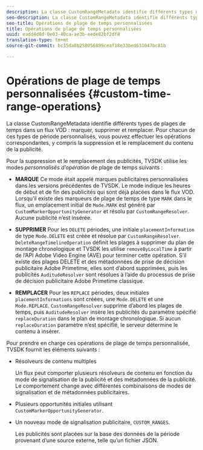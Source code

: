 ```yaml
---
description: La classe CustomRangeMetadata identifie différents types de plages de temps dans un flux VOD, qui marque, supprime et remplace. Pour chacun de ces types de période personnalisés, vous pouvez effectuer les opérations correspondantes, y compris la suppression et le remplacement du contenu de la publicité.
seo-description: La classe CustomRangeMetadata identifie différents types de plages de temps dans un flux VOD, qui marque, supprime et remplace. Pour chacun de ces types de période personnalisés, vous pouvez effectuer les opérations correspondantes, y compris la suppression et le remplacement du contenu de la publicité.
seo-title: Opérations de plage de temps personnalisées
title: Opérations de plage de temps personnalisées
uuid: eadd4d8d-0e03-40ca-ae3b-eede82bf2df8
translation-type: tm+mt
source-git-commit: bc35da8b258056809ceaf18e33bed631047bc81b

---
```



# Opérations de plage de temps personnalisées {#custom-time-range-operations}

La classe CustomRangeMetadata identifie différents types de plages de temps dans un flux VOD : marquer, supprimer et remplacer. Pour chacun de ces types de période personnalisés, vous pouvez effectuer les opérations correspondantes, y compris la suppression et le remplacement du contenu de la publicité.

<!--<a id="section_1323C0BAC259424C85A6ACFB48FE77EC"></a>-->

Pour la suppression et le remplacement des publicités, TVSDK utilise les modes *personnalisés d’opération* de plage de temps suivants :

* **MARQUE** Ce mode était appelé marques publicitaires personnalisées dans les versions précédentes de TVSDK. Le mode indique les heures de début et de fin des publicités qui sont déjà placées dans le flux VOD. Lorsqu’il existe des marqueurs de plage de temps de type `MARK` dans le flux, un emplacement initial de `Mode.MARK` est généré par `CustomMarkerOpportunityGenerator` et résolu par `CustomRangeResolver`. Aucune publicité n’est insérée.

* **SUPPRIMER** Pour les `DELETE` périodes, une initiale `placementInformation` de type `Mode.DELETE` est créée et résolue par `CustomRangeResolver`. `DeleteRangeTimelineOperation` définit les plages à supprimer du plan de montage chronologique et TVSDK les utilise `removeByLocalTime` à partir de l’API Adobe Video Engine (AVE) pour terminer cette opération. S’il existe des plages DELETE et des métadonnées de prise de décision publicitaire Adobe Primetime, elles sont d’abord supprimées, puis les publicités `AuditudeResolver` sont résolues à l’aide du processus de prise de décision publicitaire Adobe Primetime classique.

* **REMPLACER** Pour les `REPLACE` périodes, deux initiales `placementInformations` sont créées, une `Mode.DELETE` et une `Mode.REPLACE`. `CustomRangeResolver` supprime d’abord les plages de temps, puis `AuditudeResolver` insère les publicités du paramètre spécifié `replaceDuration` dans le plan de montage chronologique. Si aucun `replaceDuration` paramètre n’est spécifié, le serveur détermine le contenu à insérer.

Pour prendre en charge ces opérations de plage de temps personnalisée, TVSDK fournit les éléments suivants :

* Résolveurs de contenu multiples

   Un flux peut comporter plusieurs résolveurs de contenu en fonction du mode de signalisation de la publicité et des métadonnées de la publicité. Le comportement change avec différentes combinaisons de modes de signalisation et de métadonnées publicitaires.
* Plusieurs opportunités initiales utilisant `CustomMarkerOpportunityGenerator`.
* Un nouveau mode de signalisation publicitaire, `CUSTOM_RANGES`.

   Les publicités sont placées sur la base des données de la période provenant d’une source externe, telle qu’un fichier JSON.
